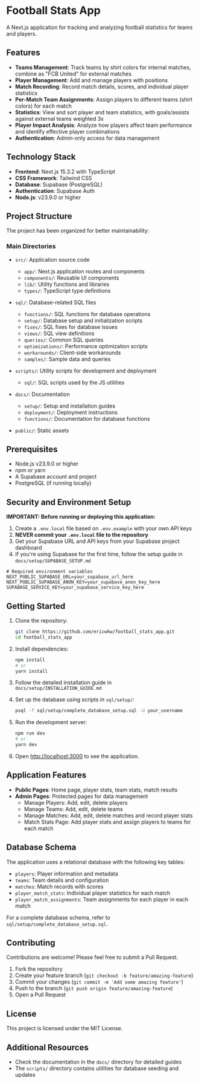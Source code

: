 # Football Stats App

A Next.js application for tracking and analyzing football statistics for teams and players.

## Features

- **Teams Management**: Track teams by shirt colors for internal matches, combine as "FCB United" for external matches
- **Player Management**: Add and manage players with positions
- **Match Recording**: Record match details, scores, and individual player statistics
- **Per-Match Team Assignments**: Assign players to different teams (shirt colors) for each match
- **Statistics**: View and sort player and team statistics, with goals/assists against external teams weighted 3x
- **Player Impact Analysis**: Analyze how players affect team performance and identify effective player combinations
- **Authentication**: Admin-only access for data management

## Technology Stack

- **Frontend**: Next.js 15.3.2 with TypeScript
- **CSS Framework**: Tailwind CSS
- **Database**: Supabase (PostgreSQL)
- **Authentication**: Supabase Auth
- **Node.js**: v23.9.0 or higher

## Project Structure

The project has been organized for better maintainability:

### Main Directories

- `src/`: Application source code
  - `app/`: Next.js application routes and components
  - `components/`: Reusable UI components
  - `lib/`: Utility functions and libraries
  - `types/`: TypeScript type definitions

- `sql/`: Database-related SQL files
  - `functions/`: SQL functions for database operations
  - `setup/`: Database setup and initialization scripts
  - `fixes/`: SQL fixes for database issues
  - `views/`: SQL view definitions
  - `queries/`: Common SQL queries
  - `optimizations/`: Performance optimization scripts
  - `workarounds/`: Client-side workarounds
  - `samples/`: Sample data and queries

- `scripts/`: Utility scripts for development and deployment
  - `sql/`: SQL scripts used by the JS utilities

- `docs/`: Documentation
  - `setup/`: Setup and installation guides
  - `deployment/`: Deployment instructions
  - `functions/`: Documentation for database functions

- `public/`: Static assets

## Prerequisites

- Node.js v23.9.0 or higher
- npm or yarn
- A Supabase account and project
- PostgreSQL (if running locally)

## Security and Environment Setup

**IMPORTANT: Before running or deploying this application:**

1. Create a `.env.local` file based on `.env.example` with your own API keys
2. **NEVER commit your `.env.local` file to the repository**
3. Get your Supabase URL and API keys from your Supabase project dashboard
4. If you're using Supabase for the first time, follow the setup guide in `docs/setup/SUPABASE_SETUP.md`

```
# Required environment variables
NEXT_PUBLIC_SUPABASE_URL=your_supabase_url_here
NEXT_PUBLIC_SUPABASE_ANON_KEY=your_supabase_anon_key_here
SUPABASE_SERVICE_KEY=your_supabase_service_key_here
```

## Getting Started

1. Clone the repository:
   ```bash
   git clone https://github.com/ericwkw/football_stats_app.git
   cd football_stats_app
   ```

2. Install dependencies:
   ```bash
   npm install
   # or
   yarn install
   ```

3. Follow the detailed installation guide in `docs/setup/INSTALLATION_GUIDE.md`

4. Set up the database using scripts in `sql/setup/`:
   ```bash
   psql -f sql/setup/complete_database_setup.sql -U your_username
   ```

5. Run the development server:
   ```bash
   npm run dev
   # or
   yarn dev
   ```

6. Open [http://localhost:3000](http://localhost:3000) to see the application.

## Application Features

- **Public Pages**: Home page, player stats, team stats, match results
- **Admin Pages**: Protected pages for data management
  - Manage Players: Add, edit, delete players
  - Manage Teams: Add, edit, delete teams
  - Manage Matches: Add, edit, delete matches and record player stats
  - Match Stats Page: Add player stats and assign players to teams for each match

## Database Schema

The application uses a relational database with the following key tables:
- `players`: Player information and metadata
- `teams`: Team details and configuration
- `matches`: Match records with scores
- `player_match_stats`: Individual player statistics for each match
- `player_match_assignments`: Team assignments for each player in each match

For a complete database schema, refer to `sql/setup/complete_database_setup.sql`.

## Contributing

Contributions are welcome! Please feel free to submit a Pull Request.

1. Fork the repository
2. Create your feature branch (`git checkout -b feature/amazing-feature`)
3. Commit your changes (`git commit -m 'Add some amazing feature'`)
4. Push to the branch (`git push origin feature/amazing-feature`)
5. Open a Pull Request

## License

This project is licensed under the MIT License.

## Additional Resources

- Check the documentation in the `docs/` directory for detailed guides
- The `scripts/` directory contains utilities for database seeding and updates